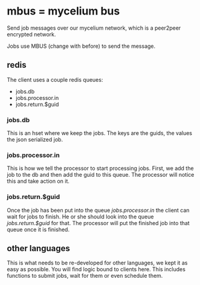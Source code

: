
# mbus = mycelium bus

Send job messages over our mycelium network, which is a peer2peer encrypted network.

Jobs use MBUS (change with before) to send the message.


## redis

The client uses a couple redis queues:
* jobs.db
* jobs.processor.in
* jobs.return.$guid

### jobs.db

This is an hset where we keep the jobs. The keys are the guids, the values the json serialized job.

### jobs.processor.in

This is how we tell the processor to start processing jobs. First, we add the job to the db and then add the guid to this queue. The processor will notice this and take action on it. 

### jobs.return.$guid

Once the job has been put into the queue *jobs.processor.in* the client can wait for jobs to finish. He or she should look into the queue *jobs.return.$guid* for that. The processor will put the finished job into that queue once it is finished.


## other languages

This is what needs to be re-developed for other languages, we kept it as easy as possible. You will find logic bound to clients here. This includes functions to submit jobs, wait for them or even schedule them. 

